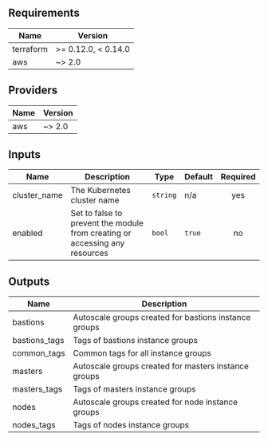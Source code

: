 ## Requirements

| Name | Version |
|------|---------|
| terraform | >= 0.12.0, < 0.14.0 |
| aws | ~> 2.0 |

## Providers

| Name | Version |
|------|---------|
| aws | ~> 2.0 |

## Inputs

| Name | Description | Type | Default | Required |
|------|-------------|------|---------|:--------:|
| cluster\_name | The Kubernetes cluster name | `string` | n/a | yes |
| enabled | Set to false to prevent the module from creating or accessing any resources | `bool` | `true` | no |

## Outputs

| Name | Description |
|------|-------------|
| bastions | Autoscale groups created for bastions instance groups |
| bastions\_tags | Tags of bastions instance groups |
| common\_tags | Common tags for all instance groups |
| masters | Autoscale groups created for masters instance groups |
| masters\_tags | Tags of masters instance groups |
| nodes | Autoscale groups created for node instance groups |
| nodes\_tags | Tags of nodes instance groups |

